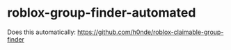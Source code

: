 # roblox-group-finder-automated
Does this automatically: https://github.com/h0nde/roblox-claimable-group-finder
